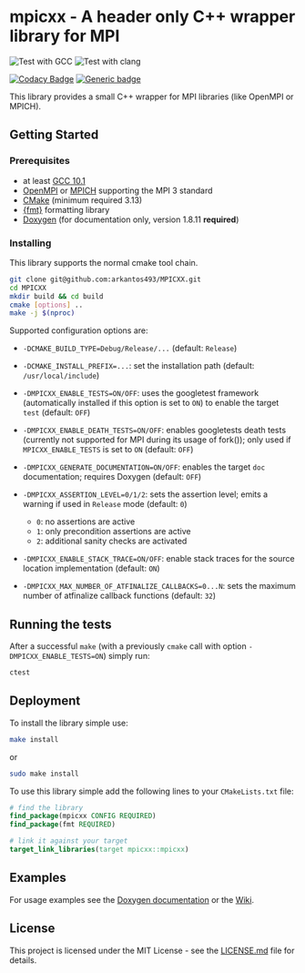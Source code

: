 # mpicxx - A header only C++ wrapper library for MPI

![Test with GCC](https://github.com/arkantos493/MPICXX/workflows/Test%20with%20GCC/badge.svg)
![Test with clang](https://github.com/arkantos493/MPICXX/workflows/Test%20with%20clang/badge.svg)

[![Codacy Badge](https://api.codacy.com/project/badge/Grade/9088a6289f864f19ba5869e103925b30)](https://www.codacy.com/manual/arkantos493/MPICXX?utm_source=github.com&amp;utm_medium=referral&amp;utm_content=arkantos493/MPICXX&amp;utm_campaign=Badge_Grade)
[![Generic badge](https://img.shields.io/badge/code-documented-<COLOR>.svg)](https://arkantos493.github.io/MPICXX/)

This library provides a small C++ wrapper for MPI libraries (like OpenMPI or MPICH).

## Getting Started

### Prerequisites

- at least [GCC 10.1](https://gcc.gnu.org/gcc-10/)
- [OpenMPI](https://www.open-mpi.org/) or [MPICH](https://www.mpich.org/) supporting the MPI 3 standard
- [CMake](https://cmake.org/) (minimum required 3.13)
- [{fmt}](https://github.com/fmtlib/fmt) formatting library
- [Doxygen](http://www.doxygen.nl/) (for documentation only, version 1.8.11 **required**)

### Installing

This library supports the normal cmake tool chain.
```bash
git clone git@github.com:arkantos493/MPICXX.git
cd MPICXX
mkdir build && cd build
cmake [options] ..
make -j $(nproc)
```
Supported configuration options are:
- `-DCMAKE_BUILD_TYPE=Debug/Release/...` (default: `Release`)

- `-DCMAKE_INSTALL_PREFIX=...`: set the installation path (default: `/usr/local/include`)

- `-DMPICXX_ENABLE_TESTS=ON/OFF`: uses the googletest framework (automatically installed if this option is set to `ON`) to enable the target `test` (default: `OFF`)

- `-DMPICXX_ENABLE_DEATH_TESTS=ON/OFF`: enables googletests death tests (currently not supported for MPI during its usage of fork()); only used if `MPICXX_ENABLE_TESTS` is set to `ON` (default: `OFF`)

- `-DMPICXX_GENERATE_DOCUMENTATION=ON/OFF`: enables the target `doc` documentation; requires Doxygen (default: `OFF`)

- `-DMPICXX_ASSERTION_LEVEL=0/1/2`: sets the assertion level; emits a warning if used in `Release` mode (default: `0`)
  - `0`: no assertions are active
  - `1`: only precondition assertions are active
  - `2`: additional sanity checks are activated
  
- `-DMPICXX_ENABLE_STACK_TRACE=ON/OFF`: enable stack traces for the source location implementation (default: `ON`)
  
- `-DMPICXX_MAX_NUMBER_OF_ATFINALIZE_CALLBACKS=0...N`: sets the maximum number of atfinalize callback functions (default: `32`)

## Running the tests

After a successful `make` (with a previously `cmake` call with option `-DMPICXX_ENABLE_TESTS=ON`) simply run:
```bash
ctest
```

## Deployment

To install the library simple use:
```bash
make install
```
or
```bash
sudo make install
```
To use this library simple add the following lines to your `CMakeLists.txt` file:
```cmake
# find the library
find_package(mpicxx CONFIG REQUIRED)
find_package(fmt REQUIRED)

# link it against your target
target_link_libraries(target mpicxx::mpicxx)
```

## Examples
For usage examples see the [Doxygen documentation](https://arkantos493.github.io/MPICXX/) or the [Wiki](https://github.com/arkantos493/MPICXX/wiki).

## License

This project is licensed under the MIT License - see the [LICENSE.md](LICENSE.md) file for details.
